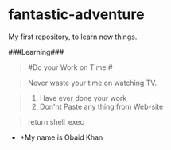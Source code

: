 # fantastic-adventure
My first repository, to learn new things.

###Learning###

> #Do your Work on Time.#

> Never waste your time on watching TV.

> 1. Have ever done your work
> 2. Don'nt Paste any thing from Web-site

> return shell_exec

* +My name is Obaid Khan
